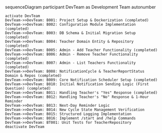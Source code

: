 sequenceDiagram
    participant DevTeam as Development Team
    autonumber

    activate DevTeam
    DevTeam->>DevTeam: B001: Project Setup & Dockerization (completed)
    DevTeam->>DevTeam: B002: Configuration Module Implementation (completed)
    DevTeam->>DevTeam: B003: DB Schema & Initial Migration Setup (completed)
    DevTeam->>DevTeam: B004: Teacher Domain Entity & Repository (completed)
    DevTeam->>DevTeam: B005: Admin - Add Teacher Functionality (completed)
    DevTeam->>DevTeam: B006: Admin - Remove Teacher Functionality (completed)
    DevTeam->>DevTeam: B007: Admin - List Teachers Functionality (completed)
    DevTeam->>DevTeam: B008: NotificationCycle & TeacherReportStatus Domain & Repos (completed)
    DevTeam->>DevTeam: B009: Core Notification Scheduler Setup (completed)
    DevTeam->>DevTeam: B010: Initial Notification Sending Logic (First Question) (completed)
    DevTeam->>DevTeam: B011: Handling Teacher's "Yes" Response (completed)
    DevTeam->>DevTeam: B012: Handling Teacher's "No" Response & 1-Hour Reminder
    DevTeam->>DevTeam: B013: Next-Day Reminder Logic
    DevTeam->>DevTeam: B014: New Cycle State Management Verification
    DevTeam->>DevTeam: B015: Structured Logging Implementation
    DevTeam->>DevTeam: B016: Implement /start and /help Commands
    DevTeam->>DevTeam: BT001: Unit Tests for TeacherRepository
    deactivate DevTeam